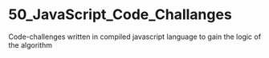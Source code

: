 # 50_JavaScript_Code_Challanges
Code-challenges written in compiled javascript language to gain the logic of the algorithm
